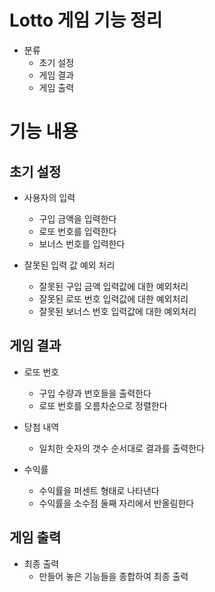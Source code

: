 # Lotto 게임 기능 정리
- 분류
    - 초기 설정
    - 게임 결과
    - 게임 출력

# 기능 내용

## 초기 설정

- 사용자의 입력
    - 구입 금액을 입력한다
    - 로또 번호를 입력한다
    - 보너스 번호를 입력한다

- 잘못된 입력 값 예외 처리
    - 잘못된 구입 금액 입력값에 대한 예외처리
    - 잘못된 로또 번호 입력값에 대한 예외처리
    - 잘못된 보너스 번호 입력값에 대한 예외처리

## 게임 결과

- 로또 번호
    - 구입 수량과 번호들을 출력한다
    - 로또 번호를 오름차순으로 정렬한다

- 당첨 내역
    - 일치한 숫자의 갯수 순서대로 결과를 출력한다

- 수익률
    - 수익률을 퍼센트 형태로 나타낸다
    - 수익률을 소수점 둘째 자리에서 반올림한다

## 게임 출력

- 최종 출력
    - 만들어 놓은 기능들을 종합하여 최종 출력